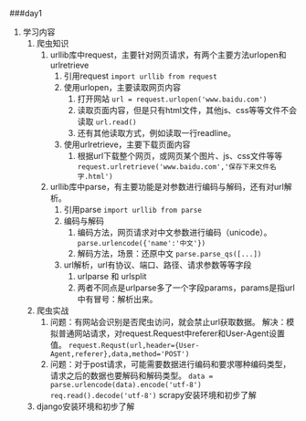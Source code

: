 ###day1

1. 学习内容
	1. 爬虫知识
		1. urllib库中request，主要针对网页请求，有两个主要方法urlopen和urlretrieve
			1. 引用request
				`import urllib from request`
			2. 使用urlopen，主要读取网页内容
				1. 打开网站
					`url = request.urlopen('www.baidu.com')`
				2. 读取页面内容，但是只有html文件，其他js、css等等文件不会读取
					`url.read()`
				3. 还有其他读取方式，例如读取一行readline。
			3. 使用urlretrieve，主要下载页面内容
				1. 根据url下载整个网页，或网页某个图片、js、css文件等等
					`request.urlretrieve('www.baidu.com','保存下来文件名字.html')`
		2. urllib库中parse，有主要功能是对参数进行编码与解码，还有对url解析。
			1. 引用parse
				`import urllib from parse`
			2. 编码与解码
				1. 编码方法，网页请求对中文参数进行编码（unicode）。
					`parse.urlencode({'name':'中文'})`
				2. 解码方法，场景：还原中文
					`parse.parse_qs([...])`
			3. url解析，url有协议、端口、路径、请求参数等等字段
				1. urlparse 和 urlsplit 
				2. 两者不同点是urlparse多了一个字段params，params是指url中有冒号：解析出来。
	2. 爬虫实战	
		1. 问题：有网站会识别是否爬虫访问，就会禁止url获取数据。
			解决：模拟普通网站请求，对request.Request中referer和User-Agent设置值。
			`request.Requst(url,header={User-Agent,referer},data,method='POST')`
		2. 问题：对于post请求，可能需要数据进行编码和要求哪种编码类型，请求之后的数据也要解码和解码类型。
			`data = parse.urlencode(data).encode('utf-8')`
			`req.read().decode('utf-8')`
	scrapy安装环境和初步了解
	2. django安装环境和初步了解